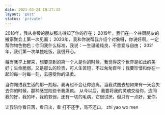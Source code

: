 ```yaml
---
date: 2021-03-24 19:27:33
layout: 'post'
status: 'private'
---
```


2018年，我从身旁的朋友那儿得知了你的存在；
2019年，我们在一个共同朋友的搬家聚会上第一次见面；
2020年，我和你说帮我介绍个对象呀，你说好啊，一定帮你物色物色；你问我什么标准，我说：一生温暖纯良，不舍爱与自由；
2021年，我们第一次单独吃饭，我很开心。

每当我早上醒来，想要见到的第一个人是你的时候，我觉得这个世界是如此的美好；生命脆弱，又是那么的珍贵，可人生苦短，不过匆匆百年；我要珍惜和你在一起的每一时每一刻，去感受你的温柔。

当你闯进我生活的那一刻起，我再也不会让你逃离。当我试图去想如果有一天会失去你的时候，那种感觉险些令我发疯。
从今以后，我要将我的灵魂交给你，连同我的好，我的坏，我的软弱，还有一切的毛病，它很讨厌，但只有一点好，爱你。

让我陪你看日落，看日出，看
打不还手，骂不还口，
zhi yao wo men

